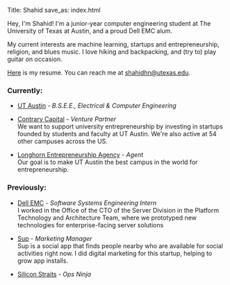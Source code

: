 Title: Shahid
save_as: index.html

Hey, I'm Shahid! I'm a junior-year computer engineering student at The University of Texas at Austin, and a proud Dell EMC alum.

My current interests are machine learning, startups and entrepreneurship, religion, and blues music. I love hiking and backpacking, and (try to) play guitar on occasion.

[Here]({filename}/downloads/resume.pdf) is my resume. You can reach me at [shahidhn@utexas.edu](mailto:shahidhn@utexas.edu).

### Currently:

- [UT Austin](https://www.utexas.edu/) - *B.S.E.E., Electrical & Computer Engineering*

- [Contrary Capital](https://www.utexas.edu/) - *Venture Partner*</br>
We want to support university entrepreneurship by investing in startups founded by students and faculty at UT Austin. We're also active at 54 other campuses across the US.

- [Longhorn Entrepreneurship Agency](http://utlea.org/) - *Agent*</br>
Our goal is to make UT Austin the best campus in the world for entrepreneurship.

### Previously:

- [Dell EMC](https://www.dellemc.com) - *Software Systems Engineering Intern*</br>
I worked in the Office of the CTO of the Server Division in the Platform Technology and Architecture Team, where we prototyped new technologies for enterprise-facing server solutions

- [Sup](http://www.suptheapp.com/) - *Marketing Manager*</br>
Sup is a social app that finds people nearby who are available for social activities right now. I did digital marketing for this startup, helping to grow app installs.

- [Silicon Straits](https://www.siliconstraits.com) - *Ops Ninja*</br>
